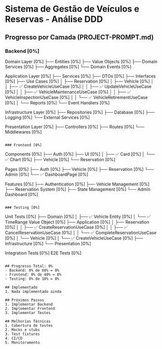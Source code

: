 # Sistema de Gestão de Veículos e Reservas - Análise DDD

## Progresso por Camada (PROJECT-PROMPT.md)

### Backend [0%]

Domain Layer [0%]
├── Entities [0%]
├── Value Objects [0%]
├── Domain Services [0%]
├── Aggregates [0%]
└── Domain Events [0%]

Application Layer [0%]
├── Services [0%]
├── DTOs [0%]
├── Interfaces [0%]
├── Use Cases [0%]
│   ├── Reservation [0%]
│   ├── Vehicle [0%]
│   │   ├── ✅ CreateVehicleUseCase [0%]
│   │   ├── ✅ UpdateVehicleUseCase [0%]
│   │   ├── ✅ VehicleMaintenanceUseCase [0%]
│   │   ├── ✅ VehicleInspectionUseCase [0%]
│   │   └── ✅ VehicleRetirementUseCase [0%]
│   └── Reports [0%]
└── Event Handlers [0%]

Infrastructure Layer [0%]
├── Repositories [0%]
├── Database [0%]
├── Logging [0%]
└── External Services [0%]

Presentation Layer [0%]
├── Controllers [0%]
├── Routes [0%]
└── Middlewares [0%]
```

### Frontend [0%]
```
Components [0%]
├── Auth [0%]
├── UI [0%]
│   ├── ✅ Card [0%]
│   └── ✅ Chart [0%]
├── Vehicle [0%]
└── Reservation [0%]

Pages [0%]
├── Auth [0%]
├── Vehicle [0%]
├── Reservation [0%]
└── Admin [0%]
    └── ✅ DashboardPage [0%]

Features [0%]
├── Authentication [0%]
├── Vehicle Management [0%]
├── Reservation System [0%]
├── State Management [0%]
└── Admin Dashboard [0%]
```

### Testing [0%]
```
Unit Tests [0%]
├── Domain [0%]
│   ├── ✅ Vehicle Entity [0%]
│   └── ✅ TimeRange Value Object [0%]
├── Application [0%]
│   ├── Reservation [0%]
│   │   ├── ✅ CreateReservationUseCase [0%]
│   │   ├── ✅ CancelReservationUseCase [0%]
│   │   └── ✅ CompleteReservationUseCase [0%]
│   └── Vehicle [0%]
│       └── ✅ CreateVehicleUseCase [0%]
├── Infrastructure [0%]
└── Presentation [0%]

Integration Tests [0%]
E2E Tests [0%]
```

## Progresso Total: 0%
- Backend: 0% de 60% = 0%
- Frontend: 0% de 40% = 0%
- Testing: 0% de 10% = 0%

## Implementado
1. Nada implementado ainda

## Próximos Passos
1. Implementar Backend
2. Implementar Frontend
3. Implementar Testes

## Melhorias Técnicas
1. Cobertura de testes
2. Mocks e stubs
3. Test fixtures
4. CI/CD
5. Monitoramento